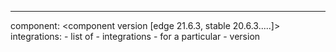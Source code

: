 ---
component: <component version [edge 21.6.3, stable 20.6.3.....]>
integrations:
    - list of 
    - integrations 
    - for a particular 
    - version